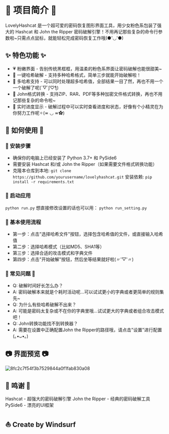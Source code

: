 
# 🌸 项目简介 🌸
LovelyHashcat 是一个超可爱的密码恢复图形界面工具，用少女粉色系包装了强大的 Hashcat 和 John the Ripper 密码破解引擎！不用再记那些复杂的命令行参数啦~只需点点鼠标，就能轻松完成密码恢复工作哦(●'◡'●)

## ✨ 特色功能 ✨
 - 💗 粉嫩界面 - 告别传统黑框框，用温柔的粉色系界面让密码破解也能很甜美~
 - 🔮 一键哈希破解 - 支持多种哈希格式，简单三步就能开始破解啦！
 - 📑 多哈希支持 - 可以同时处理超多哈希值，全部结果一目了然，再也不用一个一个破解了呢(´▽`ʃ♡ƪ)
 - 🧩 John格式转换 - 支持ZIP、RAR、PDF等多种加密文件格式转换，再也不用记那些复杂的命令啦~
 - 🔄 实时进度显示 - 破解过程中可以实时查看进度和状态，好像有个小精灵在为你努力工作呢✧(≖ ◡ ≖✿)
## 🌟 如何使用 🌟
### 🔰 安装步骤
 - 确保你的电脑上已经安装了 Python 3.7+ 和 PySide6
 - 需要安装 Hashcat 和/或 John the Ripper（如果需要文件格式转换功能）
 - 克隆本仓库到本地:
`git clone https://github.com/yourusername/lovelyhashcat.git`
安装依赖:
`pip install -r requirements.txt`
### 🚀 启动应用
`python run.py`
想直接修改设置的话也可以用：
`python run_setting.py`
### 🍭 基本使用流程
 - 第一步：点击"选择哈希文件"按钮，选择包含哈希值的文件，或直接输入哈希值
 - 第二步：选择哈希模式（比如MD5、SHA1等）
 - 第三步：选择合适的攻击模式和字典文件
 - 第四步：点击"开始破解"按钮，然后坐等结果就好啦(〃'▽'〃)
### 📝 常见问题 📝
 - Q: 破解时间好长怎么办？
 - A: 密码破解本来就是个耗时活动呢...可以试试更小的字典或者更简单的规则集先~
 - Q: 为什么有些哈希破解不出来？
 - A: 可能是密码太复杂或不在你的字典里哦...试试更大的字典或者组合攻击模式吧！
 - Q: John转换功能找不到转换器？
 - A: 需要在设置中正确配置John the Ripper的路径哦，请点击"设置"进行配置(｡•ᴗ•｡)


## 📷 界面预览 📷
![8fc2c7f54f3b7529844a0f1fab830a08](https://github.com/user-attachments/assets/8c53f85a-ecf8-4239-8130-2ff02b3d31ff)


## 🙏 鸣谢 🙏
Hashcat - 超强大的密码破解引擎
John the Ripper - 经典的密码破解工具
PySide6 - 漂亮的UI框架


## ⛵️ Create by Windsurf 
